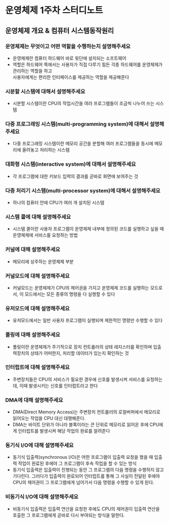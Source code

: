 # 운영체제 1주차 스터디노트

## 운영체제 개요 & 컴퓨터 시스템동작원리

### 운영체제는 무엇이고 어떤 역할을 수행하는지 설명해주세요

- 운영체제란 컴퓨터 하드웨어 바로 윗단에 설치되는 소프트웨어
- 역할은 하드웨어 쪽에서는 사용자가 직접 다루기 힘든 각종 하드웨어를 운영체제가 관리하는 역할을 하고  
  사용자에게는 편리한 인터페이스를 제공하는 역할을 제공해준다

### 시분할 시스템에 대해서 설명해주세요

- 시분할 시스템이란 CPU의 작업시간을 여러 프로그램들이 조금씩 나누어 쓰는 시스템

### 다중 프로그래밍 시스템(multi-programming system)에 대해서 설명해주세요

- 다중 프로그래밍 시스템이란 메모리 공간을 분할해 여러 프로그램들을 동시에 메모리에 올려놓고 처리하는 시스템

### 대화형 시스템(interactive system)에 대해서 설명해주세요

- 각 프로그램에 대한 키보드 입력의 결과를 곧바로 화면에 보여주는 것

### 다중 처리기 시스템(multi-processor system)에 대해서 설명해주세요

- 하나의 컴퓨터 안에 CPU가 여러 개 설치된 시스템

### 시스템 콜에 대해 설명해주세요

- 시스템 콜이란 사용자 프로그램이 운영체제 내부에 정의된 코드를 실행하고 싶을 때 운영체제에 서비스를 요청하는 방법

### 커널에 대해 설명해주세요

- 메모리에 상주하는 운영체제 부분

### 커널모드에 대해 설명해주세요

- 커널모드는 운영체제가 CPU의 제어권을 가지고 운영체제 코드를 실행하는 모드로서, 이 모드에서는 모든 종류의 명령을 다 실행할 수 있다

### 유저모드에 대해 설명해주세요

- 유저모드에서는 일반 사용자 프로그램이 실행되며 제한적인 명령만 수행할 수 있다

### 폴링에 대해 설명해주세요

- 폴링이란 운영체제가 주기적으로 장치 컨트롤러의 상태 레지스터를 확인하며 입출력장치의 상태가 어떠한지, 처리할 데이터가 있는지 확인하는 것

### 인터럽트에 대해 설명해주세요

- 주변장치들은 CPU의 서비스가 필요한 경우에 신호를 발생시켜 서비스를 요청하는데, 이때 발생시키는 신호를 인터럽트라고 한다

### DMA에 대해 설명해주세요

- DMA(Direct Memory Access)는 주변장치 컨트롤러의 로컬버퍼에서 메모리로 읽어오는 작업을 CPU 대신 대행해준다.
- DMA는 바이트 단위가 아니라 블록이라는 큰 단위로 메모리로 읽어온 후에 CPU에게 인터럽트를 발생시켜 해당 작업의 완료를 알려준다

### 동기식 I/O에 대해 설명해주세요

- 동기식 입출력(synchronous I/O)은 어떤 프로그램이 입출력 요청을 했을 때 입출력 작업이 완료된 후에야 그 프로그램이 후속 작업을 할 수 있는 방식
- 동기식 입출력은 입출력이 진행되는 동안 그 프로그램의 다음 명령을 수행하지 않고 기다린다. 그러다가 입출력이 완료되어 인터럽트를 통해 그 사실이 전달된 후에야 CPU의 제어권이 그 프로그램에게 넘어가서 다음 명령을 수행할 수 있게 된다.

### 비동기식 I/O에 대해 설명해주세요

- 비동기식 입출력은 입출력 연산을 요청한 후에도 CPU의 제어권이 입출력 연산을 호출한 그 프로그램에게 곧바로 다시 부여되는 방식을 말한다.
